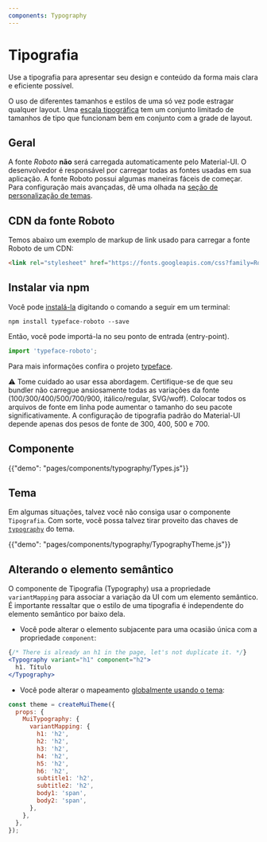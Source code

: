 ```yaml
---
components: Typography
---
```


# Tipografia

<p class="description">Use a tipografia para apresentar seu design e conteúdo da forma mais clara e eficiente possível.</p>

O uso de diferentes tamanhos e estilos de uma só vez pode estragar qualquer layout. Uma [escala tipográfica](https://material.io/design/typography/#type-scale) tem um conjunto limitado de tamanhos de tipo que funcionam bem em conjunto com a grade de layout.

## Geral

A fonte *Roboto* **não** será carregada automaticamente pelo Material-UI. O desenvolvedor é responsável por carregar todas as fontes usadas em sua aplicação. A fonte Roboto possui algumas maneiras fáceis de começar. Para configuração mais avançadas, dê uma olhada na [seção de personalização de temas](/customization/typography/).

## CDN da fonte Roboto

Temos abaixo um exemplo de markup de link usado para carregar a fonte Roboto de um CDN:

```html
<link rel="stylesheet" href="https://fonts.googleapis.com/css?family=Roboto:300,400,500,700&display=swap" />
```

## Instalar via npm

Você pode [instalá-la](https://www.npmjs.com/package/typeface-roboto) digitando o comando a seguir em um terminal:

`npm install typeface-roboto --save`

Então, você pode importá-la no seu ponto de entrada (entry-point).

```js
import 'typeface-roboto';
```

Para mais informações confira o projeto [typeface](https://github.com/KyleAMathews/typefaces/tree/master/packages/roboto).

⚠️ Tome cuidado ao usar essa abordagem. Certifique-se de que seu bundler não carregue ansiosamente todas as variações da fonte (100/300/400/500/700/900, itálico/regular, SVG/woff). Colocar todos os arquivos de fonte em linha pode aumentar o tamanho do seu pacote significativamente. A configuração de tipografia padrão do Material-UI depende apenas dos pesos de fonte de 300, 400, 500 e 700.

## Componente

{{"demo": "pages/components/typography/Types.js"}}

## Tema

Em algumas situações, talvez você não consiga usar o componente `Tipografia`. Com sorte, você possa talvez tirar proveito das chaves de [`typography`](/customization/default-theme/?expend-path=$.typography) do tema.

{{"demo": "pages/components/typography/TypographyTheme.js"}}

## Alterando o elemento semântico

O componente de Tipografia (Typography) usa a propriedade `variantMapping` para associar a variação da UI com um elemento semântico. É importante ressaltar que o estilo de uma tipografia é independente do elemento semântico por baixo dela.

- Você pode alterar o elemento subjacente para uma ocasião única com a propriedade `component`:

```jsx
{/* There is already an h1 in the page, let's not duplicate it. */}
<Typography variant="h1" component="h2">
  h1. Título
</Typography>
```

- Você pode alterar o mapeamento [globalmente usando o tema](/customization/globals/#default-props):

```js
const theme = createMuiTheme({
  props: {
    MuiTypography: {
      variantMapping: {
        h1: 'h2',
        h2: 'h2',
        h3: 'h2',
        h4: 'h2',
        h5: 'h2',
        h6: 'h2',
        subtitle1: 'h2',
        subtitle2: 'h2',
        body1: 'span',
        body2: 'span',
      },
    },
  },
});
```